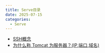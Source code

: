 ```yaml
---
title: Serve目录
date: 2025-07-15
categories:
  - Serve
---
```

* [SSH概念](SSH概念)
* [为什么称 Tomcat 为服务器？(IP,端口,域名)](为什么称Tomcat为服务器？)